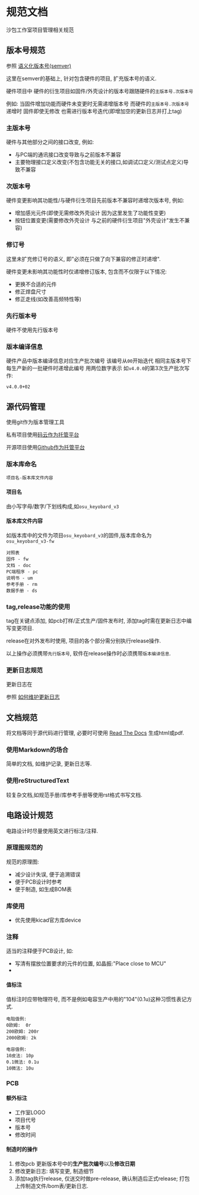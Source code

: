 # 规范文档
沙包工作室项目管理相关规范

## 版本号规范
参照 [语义化版本号(semver)](http://semver.org/lang/zh-CN/)

这里在semver的基础上, 针对包含硬件的项目, 扩充版本号的语义.

硬件项目中 硬件的衍生项目如固件/外壳设计的版本号跟随硬件的`主版本号.次版本号` 

例如: 当固件增加功能而硬件未变更时无需递增版本号 而硬件的`主版本号.次版本号`递增时 固件即使无修改 也需进行版本号迭代(即增加空的更新日志并打上tag)

### 主版本号
硬件与其他部分之间的接口改变, 例如: 

* 与PC端的通讯接口改变导致与之前版本不兼容
* 主要物理接口定义改变(不包含功能无关的接口,如调试口定义/测试点定义)导致不兼容

### 次版本号
硬件变更影响其功能性/与硬件衍生项目先前版本不兼容时递增次版本号, 例如: 

* 增加感光元件(即使无需修改外壳设计 因为这里发生了功能性变更)
* 按钮位置变更(需要修改外壳设计 与之前的硬件衍生项目"外壳设计"发生不兼容)

### 修订号
这里未扩充修订号的语义, 即"必须在只做了向下兼容的修正时递增".

硬件变更未影响其功能性时仅递增修订版本, 包含而不仅限于以下情况: 

* 更换不合适的元件
* 修正焊盘尺寸
* 修正走线(如改善高频特性等)

### 先行版本号
硬件不使用先行版本号

### 版本编译信息
硬件产品中版本编译信息对应生产批次编号 该编号从`00`开始迭代 相同主版本号下 每生产新的一批硬件时递增此编号 用两位数字表示 如`v4.0.0`的第3次生产批次写作:
```
v4.0.0+02
```

## 源代码管理
使用git作为版本管理工具

私有项目使用[码云作为托管平台](https://git.oschina.net/organizations/shabao-studio)

开源项目使用[Github作为托管平台](https://github.com/shabao-studio/)

### 版本库命名

```
项目名-版本库文件内容
```

#### 项目名 
由小写字母/数字/下划线构成,如`osu_keyobard_v3`

#### 版本库文件内容
如版本库中的文件为项目`osu_keyobard_v3`的固件,版本库命名为 `osu_keyobard_v3-fw`

```
对照表
固件 - fw
文档 - doc
PC端程序 - pc
说明书 - um
参考手册 - rm
数据手册 - ds
```

### tag,release功能的使用

tag在关键点添加, 如pcb打样/正式生产/固件发布时, 添加tag时需在更新日志中编写变更项目. 

release在对外发布时使用, 项目的各个部分需分别执行release操作. 

以上操作必须携带`先行版本号`, 软件在release操作时必须携带`版本编译信息`.

### 更新日志规范

更新日志在

参照 [如何维护更新日志](http://keepachangelog.com/zh-CN/0.3.0/)

## 文档规范
将文档等同于源代码进行管理, 必要时可使用 [Read The Docs](http://docs.readthedocs.io) 生成html或pdf.

### 使用Markdown的场合
简单的文档, 如维护记录, 更新日志等.

### 使用reStructuredText
较复杂文档,如规范手册/库参考手册等使用rst格式书写文档.


## 电路设计规范
电路设计时尽量使用英文进行标注/注释.

### 原理图规范的
规范的原理图:
* 减少设计失误, 便于追溯错误
* 便于PCB设计时参考
* 便于制造, 如生成BOM表

### 库使用
* 优先使用kicad官方库device

### 注释
适当的注释便于PCB设计, 如:
* 写清有摆放位置要求的元件的位置, 如晶振:"Place close to MCU"
* 

#### 值标注
值标注时应带物理符号, 而不是例如电容生产中用的"104"(0.1u)这种习惯性表记方式.

```
电阻值例:
0欧姆:  0r
200欧姆: 200r
2000欧姆: 2k

电容值例:
10皮法: 10p
0.1微法: 0.1u
10微法: 10u
```

### PCB
#### 额外标注
* 工作室LOGO
* 项目代号
* 版本号
* 修改时间

#### 制造时的操作
1. 修改pcb 更新版本号中的**生产批次编号**以及**修改日期**
2. 修改更新日志: 填写变更, 制造细节
3. 添加tag执行release, 仅送交时做pre-release, 确认制造后正式release; 打包上传制造文件/bom表/更新日志.
